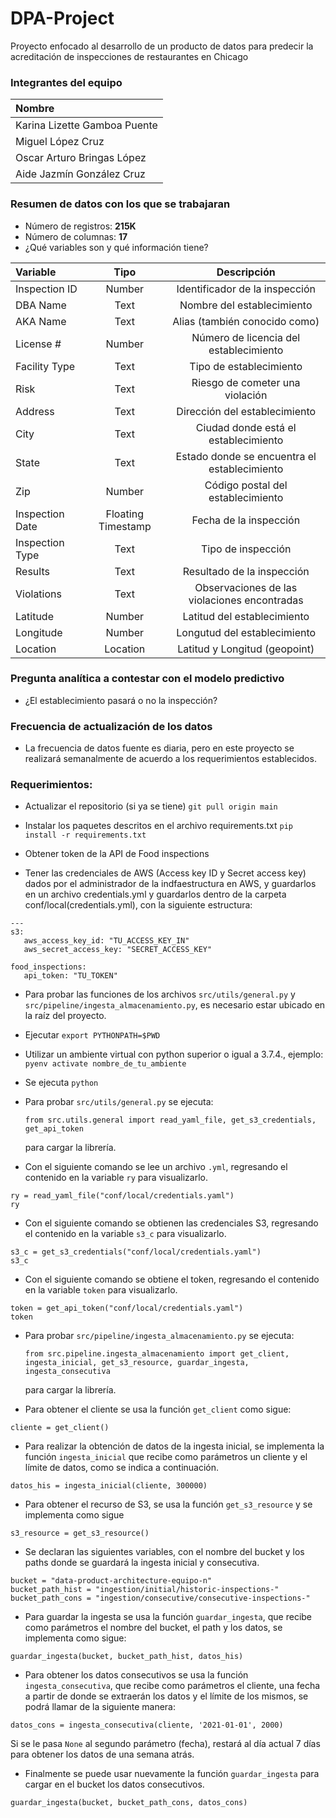 # DPA-Project
Proyecto enfocado al desarrollo de un producto de datos para predecir la acreditación de inspecciones de restaurantes en Chicago

### Integrantes del equipo

| Nombre |
| :------- |
| Karina Lizette Gamboa Puente|
| Miguel López Cruz|
| Oscar Arturo Bringas López|
| Aide Jazmín González Cruz|

### Resumen de  datos con los que se trabajaran

- Número de registros: **215K**
- Número de columnas: **17**
- ¿Qué variables son y qué información tiene?

| Variable | Tipo  | Descripción |
| :------- | :----:| :---------: |
|Inspection ID|Number|Identificador de la inspección|
|DBA Name|Text|Nombre del establecimiento|
|AKA Name|Text|Alias (también conocido como)|
|License #|Number|Número de licencia del establecimiento|
|Facility Type|Text|Tipo de establecimiento|
|Risk|Text|Riesgo de cometer una violación|
|Address|Text|Dirección del establecimiento|
|City|Text|Ciudad donde está el establecimiento|
|State|Text|Estado donde se encuentra el establecimiento|
|Zip|Number|Código postal del establecimiento|
|Inspection Date|Floating Timestamp|Fecha de la inspección|
|Inspection Type|Text|Tipo de inspección|
|Results|Text|Resultado de la inspección|
|Violations|Text|Observaciones de las violaciones encontradas|
|Latitude|Number|Latitud del establecimiento|
|Longitude|Number|Longutud del establecimiento|
|Location|Location|Latitud y Longitud (geopoint)|
    
### Pregunta analítica a contestar con el modelo predictivo

- ¿El establecimiento pasará o no la inspección?

### Frecuencia de actualización de los datos

- La frecuencia de datos fuente es diaria, pero en este proyecto se realizará semanalmente de acuerdo a los requerimientos establecidos.


### Requerimientos: 
- Actualizar el repositorio (si ya se tiene) `git pull origin main`

- Instalar los paquetes descritos en el archivo requirements.txt `pip install -r requirements.txt`

- Obtener token de la API de Food inspections

- Tener las credenciales de AWS (Access key ID y Secret access key) dados por el administrador de la indfaestructura en AWS, y guardarlos en un archivo credentials.yml y guardarlos dentro de la carpeta conf/local(credentials.yml), con la siguiente estructura:


```
---
s3:
   aws_access_key_id: "TU_ACCESS_KEY_IN"
   aws_secret_access_key: "SECRET_ACCESS_KEY"
   
food_inspections: 
   api_token: "TU_TOKEN" 
```

- Para probar las funciones de los archivos `src/utils/general.py` y `src/pipeline/ingesta_almacenamiento.py`, es necesario estar ubicado en la raíz del proyecto.

- Ejecutar `export PYTHONPATH=$PWD`

- Utilizar un ambiente virtual con python superior o igual a 3.7.4., ejemplo: `pyenv activate nombre_de_tu_ambiente`

- Se ejecuta `python`

- Para probar `src/utils/general.py` se ejecuta: 

  `from src.utils.general import read_yaml_file, get_s3_credentials, get_api_token`
  
  para cargar la librería.
  
- Con el siguiente comando se lee un archivo `.yml`, regresando el contenido en la variable `ry` para visualizarlo.

```
ry = read_yaml_file("conf/local/credentials.yaml")
ry
```
  
- Con el siguiente comando se obtienen las credenciales S3, regresando el contenido en la variable `s3_c` para visualizarlo.

```
s3_c = get_s3_credentials("conf/local/credentials.yaml")
s3_c
```
  
- Con el siguiente comando se obtiene el token, regresando el contenido en la variable `token` para visualizarlo.

```
token = get_api_token("conf/local/credentials.yaml")
token
```
- Para probar `src/pipeline/ingesta_almacenamiento.py` se ejecuta: 

  `from src.pipeline.ingesta_almacenamiento import get_client, ingesta_inicial, get_s3_resource, guardar_ingesta, ingesta_consecutiva`
  
  para cargar la librería.

- Para obtener el cliente se usa la función `get_client` como sigue:
```
cliente = get_client()
```

- Para realizar la obtención de datos de la ingesta inicial, se implementa la función `ingesta_inicial` que recibe como parámetros un cliente y el límite de datos, como se indica a continuación.

```
datos_his = ingesta_inicial(cliente, 300000)
```

- Para obtener el recurso de S3, se usa la función `get_s3_resource` y se implementa como sigue

```
s3_resource = get_s3_resource()
```

- Se declaran las siguientes variables, con el nombre del bucket y los paths donde se guardará la ingesta inicial y consecutiva.

```
bucket = "data-product-architecture-equipo-n"
bucket_path_hist = "ingestion/initial/historic-inspections-"
bucket_path_cons = "ingestion/consecutive/consecutive-inspections-"
```

- Para guardar la ingesta se usa la función `guardar_ingesta`, que recibe como parámetros el nombre del bucket, el path y los datos, se implementa como sigue:

```
guardar_ingesta(bucket, bucket_path_hist, datos_his)
```

- Para obtener los datos consecutivos se usa la función `ingesta_consecutiva`, que recibe como parámetros el cliente, una fecha a partir de donde se extraerán los datos y el límite de los mismos, se podrá llamar de la siguiente manera:

```
datos_cons = ingesta_consecutiva(cliente, '2021-01-01', 2000)
```

Si se le pasa `None` al segundo parámetro (fecha), restará al día actual 7 días para obtener los datos de una semana atrás.

- Finalmente se puede usar nuevamente la función `guardar_ingesta` para cargar en el bucket los datos consecutivos.

```
guardar_ingesta(bucket, bucket_path_cons, datos_cons)
```







